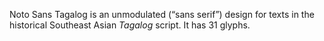 Noto Sans Tagalog is an unmodulated (“sans serif”) design for texts in the historical Southeast Asian _Tagalog_ script. It has 31 glyphs.